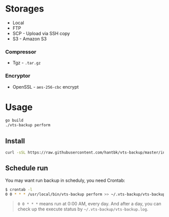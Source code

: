 # Storages

- Local
- FTP
- SCP - Upload via SSH copy 
- S3 - Amazon S3

### Compressor

- Tgz - `.tar.gz`

### Encryptor

- OpenSSL - `aes-256-cbc` encrypt

# Usage
```bash
go build
./vts-backup perform
```

## Install
```bash
curl -sSL https://raw.githubusercontent.com/hantbk/vts-backup/master/install.sh | bash
```

## Schedule run

You may want run backup in scheduly, you need Crontab:

 ```bash
 $ crontab -l
 0 0 * * * /usr/local/bin/vts-backup perform >> ~/.vts-backup/vts-backup.log
 ```

> `0 0 * * *` means run at 0:00 AM, every day.
And after a day, you can check up the execute status by `~/.vts-backup/vts-backup.log`.